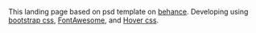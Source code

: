 
This landing page based on psd template on [behance](https://www.behance.net/gallery/35699887/Clemo-Free-PSD-Template). Developing using [bootstrap css](http://getbootstrap.com/), [FontAwesome](http://fontawesome.io/), and [Hover css](http://ianlunn.github.io/Hover/).